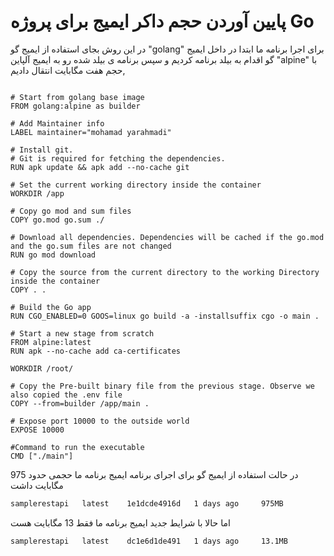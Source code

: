 # پایین آوردن حجم داکر ایمیج برای پروژه  Go

در این روش بجای استفاده از ایمیج گو  "golang" برای اجرا برنامه ما ابتدا در داخل ایمیج گو اقدام به بیلد برنامه کردیم و سپس برنامه ی بیلد شده رو به ایمیج آلپاین "alpine" با حجم هفت مگابایت انتقال دادیم,
```ssh

# Start from golang base image
FROM golang:alpine as builder

# Add Maintainer info
LABEL maintainer="mohamad yarahmadi"

# Install git.
# Git is required for fetching the dependencies.
RUN apk update && apk add --no-cache git

# Set the current working directory inside the container 
WORKDIR /app

# Copy go mod and sum files 
COPY go.mod go.sum ./

# Download all dependencies. Dependencies will be cached if the go.mod and the go.sum files are not changed 
RUN go mod download 

# Copy the source from the current directory to the working Directory inside the container 
COPY . .

# Build the Go app
RUN CGO_ENABLED=0 GOOS=linux go build -a -installsuffix cgo -o main .

# Start a new stage from scratch
FROM alpine:latest
RUN apk --no-cache add ca-certificates

WORKDIR /root/

# Copy the Pre-built binary file from the previous stage. Observe we also copied the .env file
COPY --from=builder /app/main .      

# Expose port 10000 to the outside world
EXPOSE 10000

#Command to run the executable
CMD ["./main"]
```
در حالت استفاده از ایمیج گو برای اجرای برنامه ایمیج برنامه ما حجمی حدود 975 مگابایت داشت

```sh
samplerestapi   latest    1e1dcde4916d   1 days ago     975MB
```
اما حالا با شرایط جدید ایمیج برنامه ما فقط 13 مگابایت هست
```sh
samplerestapi   latest    dc1e6d1de491   1 days ago     13.1MB
```
